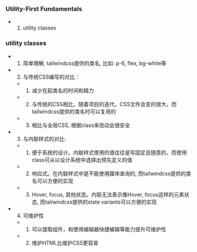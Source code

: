 ### Utility-First Fundamentals
- 1. utility classes

### utility classes
- 1. 简单理解, tailwindcss提供的类名, 比如: p-6, flex, bg-white等
- 2. 与传统CSS编写的对比：
    - 1. 减少在起类名的时间和精力
    - 2. 与传统的CSS相比，随着项目的迭代，CSS文件会变的很大，而tailwindcss提供的类名时可以复用的
    - 3. 相比与全局CSS, 根据class来改动会很安全
- 3. 与内联样式的对比:
    - 1. 便于系统的设计。内联样式使用的值往往是写固定且随意的，而使用class可从以设计系统中选择出预先定义的值
    - 2. 响应式。在内联样式中是不能使用媒体查询的, 而tailwindcss提供的类名可以方便的实现
    - 3. Hover, focus, 其他状态。内联无法表示像Hover, focus这样的元素状态, 而tailwindcss提供的state variants可以方便的实现
- 4. 可维护性
    - 1. 可以提取组件，和使用编辑器快捷编辑等能力提升可维护性
    - 2. 维护HTML比维护CSS更容易